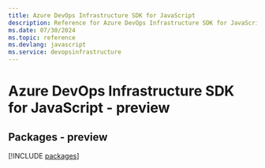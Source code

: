 ```yaml
---
title: Azure DevOps Infrastructure SDK for JavaScript
description: Reference for Azure DevOps Infrastructure SDK for JavaScript
ms.date: 07/30/2024
ms.topic: reference
ms.devlang: javascript
ms.service: devopsinfrastructure
---
```

# Azure DevOps Infrastructure SDK for JavaScript - preview
## Packages - preview
[!INCLUDE [packages](devops-infrastructure-index.md)]